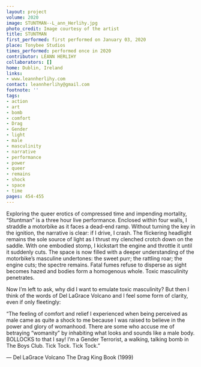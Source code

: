 ```yaml
---
layout: project
volume: 2020
image: STUNTMAN--L_ann_Herlihy.jpg
photo_credit: Image courtesy of the artist
title: STUNTMAN
first_performed: first performed on January 03, 2020
place: Tonybee Studios
times_performed: performed once in 2020
contributor: LÉANN HERLIHY
collaborators: []
home: Dublin, Ireland
links:
- www.leannherlihy.com
contact: leannherlihy@gmail.com
footnote: ''
tags:
- action
- art
- bomb
- comfort
- Drag
- Gender
- light
- male
- masculinity
- narrative
- performance
- power
- queer
- remains
- shock
- space
- time
pages: 454-455
---
```

Exploring the queer erotics of compressed time and impending mortality, “Stuntman” is a three hour live performance. Enclosed within four walls, I straddle a motorbike as it faces a dead-end ramp. Without turning the key in the ignition, the narrative is clear: if I drive, I crash. The flickering headlight remains the sole source of light as I thrust my clenched crotch down on the saddle. With one embodied stomp, I kickstart the engine and throttle it until it suddenly cuts. The space is now filled with a deeper understanding of the motorbike’s masculine undertones: the sweet purr; the rattling roar; the engine cuts; the spectre remains. Fatal fumes refuse to disperse as sight becomes hazed and bodies form a homogenous whole. Toxic masculinity penetrates.

Now I’m left to ask, why did I want to emulate toxic masculinity? But then I think of the words of Del LaGrace Volcano and I feel some form of clarity, even if only fleetingly:

“The feeling of comfort and relief I experienced when being perceived as male came as quite a shock to me because I was raised to believe in the power and glory of womanhood. There are some who accuse me of betraying “womanity” by inhabiting what looks and sounds like a male body. BOLLOCKS to that I say! I’m a Gender Terrorist, a walking, talking bomb in The Boys Club. Tick Tock. Tick Tock.”

— Del LaGrace Volcano The Drag King Book (1999)